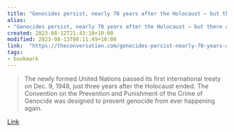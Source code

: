 ```yaml
---
title: "Genocides persist, nearly 70 years after the Holocaust – but there are recognized ways to help prevent them"
alias:
- "Genocides persist, nearly 70 years after the Holocaust – but there are recognized ways to help prevent them"
created: 2023-08-12T21:43:10+10:00
modified: 2023-08-13T00:11:49+10:00
link:  "https://theconversation.com/genocides-persist-nearly-70-years-after-the-holocaust-but-there-are-recognized-ways-to-help-prevent-them-195260"
tags:
- bookmark
---
```


> The newly formed United Nations passed its first international treaty on Dec. 9, 1948, just three years after the Holocaust ended. The Convention on the Prevention and Punishment of the Crime of Genocide was designed to prevent genocide from ever happening again.

[Link](https://theconversation.com/genocides-persist-nearly-70-years-after-the-holocaust-but-there-are-recognized-ways-to-help-prevent-them-195260)